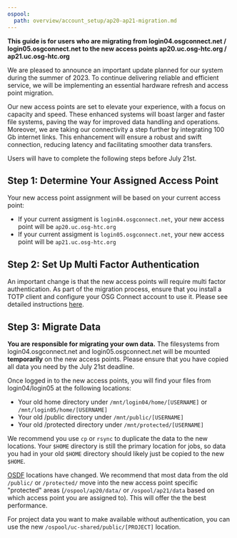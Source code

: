 ```yaml
---
ospool:
  path: overview/account_setup/ap20-ap21-migration.md
---
```


**This guide is for users who are migrating from login04.osgconnect.net / login05.osgconnect.net
to the new access points ap20.uc.osg-htc.org / ap21.uc.osg-htc.org**

We are pleased to announce an important update planned for our system
during the summer of 2023. To continue delivering reliable and efficient
service, we will be implementing an essential hardware refresh and
access point migration.

Our new access points are set to elevate your experience, with a focus
on capacity and speed. These enhanced systems will boast larger and
faster file systems, paving the way for improved data handling and
operations. Moreover, we are taking our connectivity a step further by
integrating 100 Gb internet links. This enhancement will ensure a robust
and swift connection, reducing latency and facilitating smoother data
transfers.

Users will have to complete the following steps before July 21st.

## Step 1: Determine Your Assigned Access Point

Your new access point assignment will be based on your current access point:

 * If your current assigment is `login04.osgconnect.net`, your new access point
   will be `ap20.uc.osg-htc.org`
 * If your current assigment is `login05.osgconnect.net`, your new access point
   will be `ap21.uc.osg-htc.org`

## Step 2: Set Up Multi Factor Authentication

An important change is that the new access points will require multi factor authentication.
As part of the migration process, ensure that you install a TOTP client and configure
your OSG Connect account to use it. Please see detailed instructions 
[here](../connect-access/#add-multi-factor-authentication-to-your-web-profile).

## Step 3: Migrate Data

**You are responsible for migrating your own data.** The filesystems from 
login04.osgconnect.net and login05.osgconnect.net will be mounted **temporarily**
on the new access points. Please ensure that you have copied all data you need
by the July 21st deadline.

Once logged in to the new access points, you will find your files from login04/login05 at the following locations:

  * Your old home directory under `/mnt/login04/home/[USERNAME]` or `/mnt/login05/home/[USERNAME]`
  * Your old /public directory under `/mnt/public/[USERNAME]`
  * Your old /protected directory under `/mnt/protected/[USERNAME]`

We recommend you use `cp` or `rsync` to duplicate the data to the new locations. Your `$HOME`
directory is still the primary location for jobs, so data you had in your old `$HOME`
directory should likely just be copied to the new `$HOME`. 

[OSDF](../../../htc_workloads/managing_data/overview/) locations have changed. We recommend
that most data from the old `/public/` or `/protected/` move into the new access point
specific "protected" areas (`/ospool/ap20/data/` or `/ospool/ap21/data` based on which access
point you are assigned to). This will offer the the best performance.

For project data you want to make available without authentication, you can use the new
`/ospool/uc-shared/public/[PROJECT]` location.







